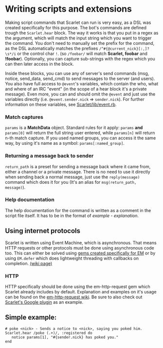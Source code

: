 # Writing scripts and extensions
Making script commands that Scarlet can run is very easy, as a DSL was created specifically for this purpose. The bot's commands are defined trough the `Scarlet.hear` block. The way it works is that you put in a regex as the argument, which will match the input string which you want to trigger the command. You don't need to manually set the prefix for the command, as the DSL automatically matches the prefixes `/^#{@current_nick}[:,]?\s*/i` or the control char `!`. (so `/foobar/` will match **Scarlet, foobar** and **!foobar**). Optionally, you can capture sub-strings with the regex which you can then later access in the block.

Inside these blocks, you can use any of server's send commands (msg, notice, send_data, send_cmd) to send messages to the server (and users). You also have full access to `@event`'s variables, which contain the who, what and where of an IRC "event" (in the scope of a hear block it's a private message). Even more, you can and should omit the `@event` and just use the variables directly (i.e. `@event.sender.nick` => `sender.nick`). For further information on these variables, see [Scarlet/lib/event.rb](https://github.com/archSeer/Scarlet/blob/master/lib/event.rb).

### Match captures

`params` is a **MatchData** object. Standard rules for it apply: `params` **and** `params[0]` will return the full string user entered, while `params[n]` will return n-th match capture. If you used named groups, you can access it the same way, by using it's name as a symbol: `params[:named_group]`.

### Returning a message back to sender

`return_path` is a preset for sending a message back where it came from, either a channel or a private message. There is no need to use it directly when sending back a normal message, just use the `reply(message)` command which does it for you (It's an alias for `msg(return_path, message)`).

### Help documentation

The help documentation for the command is written as a comment in the script file itself. It has to be in the format of _example - explanation_.

## Using internet protocols

Scarlet is written using Event Machine, which is asynchronous. That means HTTP requests or other protocols must be done using asynchronous code too. This can either be solved using [gems created specifically for EM](https://github.com/eventmachine/eventmachine/wiki/Protocol-Implementations) or by using `EM.defer` which does lightweight threading with callbacks on completion. [(wiki page)](https://github.com/eventmachine/eventmachine/wiki/EM::Deferrable-and-EM.defer)

### HTTP

HTTP specifically should be done using the em-http-request gem which Scarlet already includes by default. Explanation and examples on it's usage can be found on the [em-http-request wiki](https://github.com/igrigorik/em-http-request/wiki/Issuing-Requests). Be sure to also check out [Scarlet's Google plugin](https://github.com/archSeer/Scarlet/blob/master/commands/google.rb) as an example.

## Simple example:

    # poke <nick> - Sends a notice to <nick>, saying you poked him.
    Scarlet.hear /poke (.+)/, :registered do
       notice params[1], "#{sender.nick} has poked you."
    end
